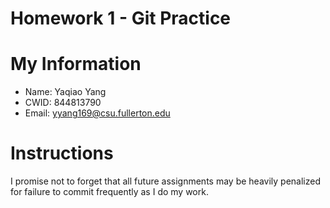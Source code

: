 # Homework 1 - Git Practice

# My Information

* Name: Yaqiao Yang
* CWID: 844813790
* Email: yyang169@csu.fullerton.edu

# Instructions

I promise not to forget that all future assignments may be heavily penalized for failure to commit frequently as I do my work.

